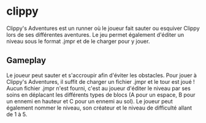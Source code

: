 # clippy
Clippy's Adventures est un runner où le joueur fait sauter ou esquiver Clippy lors de ses différentes aventures. Le jeu permet également d'éditer un niveau sous le format .jmpr et de le charger pour y jouer.

## Gameplay
Le joueur peut sauter et s'accroupir afin d'éviter les obstacles. Pour jouer à Clippy's Adventures, il suffit de charger un fichier .jmpr et le tour est joué !
Aucun fichier .jmpr n'est fourni, c'est au joueur d'éditer le niveau par ses soins en déplacant les différents types de blocs (A pour un espace, B pour un ennemi en hauteur et C pour un ennemi au sol). Le joueur peut également nommer le niveau, son créateur et le niveau de difficulté allant de 1 à 5.

